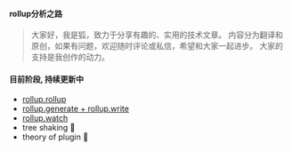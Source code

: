 #### rollup分析之路

> 大家好，我是狐，致力于分享有趣的、实用的技术文章。
> 内容分为翻译和原创，如果有问题，欢迎随时评论或私信，希望和大家一起进步。
> 大家的支持是我创作的动力。

#### 目前阶段, 持续更新中

- [rollup.rollup](https://juejin.im/post/5e6f820de51d452716052170)
- [rollup.generate + rollup.write](https://juejin.im/post/5e735723e51d4526d326d9c9)
- [rollup.watch](https://juejin.im/post/5e7c5012e51d455c0c18d427)
- tree shaking 🚧
- theory of plugin 🚧

